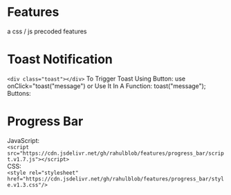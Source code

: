# Features
a css / js precoded features
# Toast Notification
 ```<div class="toast"></div>```
To Trigger Toast Using Button: use onClick="toast("message") or Use It In A Function: toast("message");<br>
Buttons:<br>
# Progress Bar
JavaScript:<br>
```<script src="https://cdn.jsdelivr.net/gh/rahulblob/features/progress_bar/script.v1.7.js"></script>```<br>
CSS:<br>
```<style rel="stylesheet" href="https://cdn.jsdelivr.net/gh/rahulblob/features/progress_bar/style.v1.3.css"/>```
